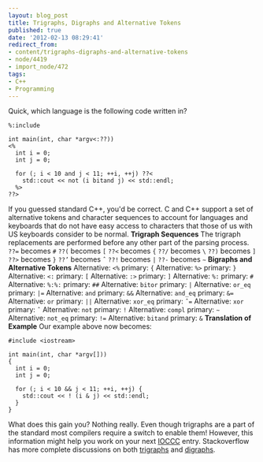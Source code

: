 ```yaml
---
layout: blog_post
title: Trigraphs, Digraphs and Alternative Tokens
published: true
date: '2012-02-13 08:29:41'
redirect_from:
- content/trigraphs-digraphs-and-alternative-tokens
- node/4419
- import_node/472
tags:
- C++
- Programming
---
```


Quick, which language is the following code written in?

    %:include 

    int main(int, char *argv<:??))
    <%
      int i = 0;
      int j = 0;

      for (; i < 10 and j < 11; ++i, ++j) ??< 
        std::cout << not (i bitand j) << std::endl;
      %>
    ??>

If you guessed standard C++, you'd be correct. C and C++ support a set of alternative tokens and character sequences to account for languages and keyboards that do not have easy access to characters that those of us with US keyboards consider to be normal. **Trigraph Sequences** The trigraph replacements are performed before any other part of the parsing process. `??=` becomes `#` `??(` becomes `[` `??<` becomes `{` `??/` becomes `\` `??)` becomes `]` `??>` becomes `}` `??’` becomes `ˆ` `??!` becomes `|` `??-` becomes `∼` **Bigraphs and Alternative Tokens** Alternative: `<%` primary: `{` Alternative: `%>` primary: `}` Alternative: `<:` primary: `[` Alternative: `:>` primary: `]` Alternative: `%:` primary: `#` Alternative: `%:%:` primary: `##` Alternative: `bitor` primary: `|` Alternative: `or_eq` primary: `|=` Alternative: `and` primary: `&&` Alternative: `and_eq` primary: `&=` Alternative: `or` primary: `||` Alternative: `xor_eq` primary: `ˆ=` Alternative: `xor` primary: `ˆ` Alternative: `not` primary: `!` Alternative: `compl` primary: `∼` Alternative: `not_eq` primary: `!=` Alternative: `bitand` primary: `&` **Translation of Example** Our example above now becomes:

    #include <iostream>

    int main(int, char *argv[]))
    {
      int i = 0;
      int j = 0;

      for (; i < 10 && j < 11; ++i, ++j) { 
        std::cout << ! (i & j) << std::endl;
      }
    }

What does this gain you? Nothing really. Even though trigraphs are a part of the standard most compilers require a switch to enable them! However, this information might help you work on your next [IOCCC](http://www.ioccc.org/) entry. Stackoverflow has more complete discussions on both [trigraphs](http://stackoverflow.com/questions/1234582/purpose-of-trigraph-sequences-in-c) and [digraphs](http://stackoverflow.com/questions/432443/why-are-there-digraphs-in-c-and-c).
